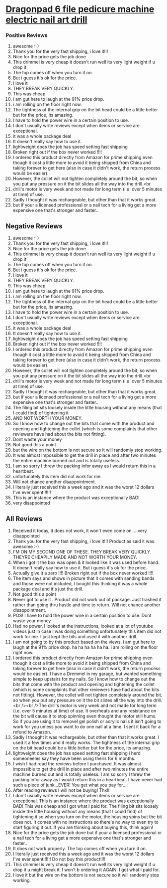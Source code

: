 # [Dragonpad 6 file pedicure machine electric nail art drill](https://products.checkmycream.com/products/Dragonpad-6-file-pedicure-machine-electric-nail-art-drill.html)

### Positive Reviews

<ol>
      <li>awesome :-)</li>
      <li>Thank you for the very fast shipping, i love it!!!</li>
      <li>Nice for the price gets the job done</li>
      <li>This drimmel is very cheap it doesn&#x27;t run well its very light weight if u drop it</li>
      <li>The top comes off when you turn it on.</li>
      <li>But i guess it&#x27;s ok for the price.</li>
      <li>I love it</li>
      <li>THEY  BREAK VERY QUICKLY.</li>
      <li>This was cheap</li>
      <li>i am gut here to laugh at the 91% price drop.</li>
      <li>i am rolling on the floor right now.</li>
      <li>The tightness of the internal grip on the bit head could be a little better but for the price, its amazing.</li>
      <li>I have to hold the power wire in a certain position to use.</li>
      <li>I don&#x27;t usually write reviews except when items or service are exceptional.  </li>
      <li>it was a whole package deal</li>
      <li>It doesn&#x27;t really say how to use it.</li>
      <li>lightweight does the job has speed setting fast shipping</li>
      <li>Broken right out if the box never worked !!!!</li>
      <li>I ordered this product directly from Amazon for prime shipping even though it cost a little more to avoid it being shipped from China and taking forever to get here (also in case it didn&#x27;t work, the return process would be easier).</li>
      <li>However, the collet will not tighten completely around the bit, so when you put any pressure on it the bit slides all the way into the drill.&lt;br</li>
      <li>drill&#x27;s motor is very week and not made for long term (i.e. over 5 minutes at time) of use.</li>
      <li>Sadly I thought it was rechargeable, but other than that it works great.</li>
      <li>but if your a licensed professional or a nail tech for a living get a more expensive one that&#x27;s stronger and faster..</li>
</ol>


<h2>Negative Reviews</h2>
<ol>
<li> awesome :-)</li>
<li> Thank you for the very fast shipping, i love it!!!</li>
<li> Nice for the price gets the job done</li>
<li> This drimmel is very cheap it doesn&#x27;t run well its very light weight if u drop it</li>
<li> The top comes off when you turn it on.</li>
<li> But i guess it&#x27;s ok for the price.</li>
<li> I love it</li>
<li> THEY  BREAK VERY QUICKLY.</li>
<li> This was cheap</li>
<li> i am gut here to laugh at the 91% price drop.</li>
<li> i am rolling on the floor right now.</li>
<li> The tightness of the internal grip on the bit head could be a little better but for the price, its amazing.</li>
<li> I have to hold the power wire in a certain position to use.</li>
<li> I don&#x27;t usually write reviews except when items or service are exceptional.  </li>
<li> it was a whole package deal</li>
<li> It doesn&#x27;t really say how to use it.</li>
<li> lightweight does the job has speed setting fast shipping</li>
<li> Broken right out if the box never worked !!!!</li>
<li> I ordered this product directly from Amazon for prime shipping even though it cost a little more to avoid it being shipped from China and taking forever to get here (also in case it didn&#x27;t work, the return process would be easier).</li>
<li> However, the collet will not tighten completely around the bit, so when you put any pressure on it the bit slides all the way into the drill.&lt;br</li>
<li> drill&#x27;s motor is very week and not made for long term (i.e. over 5 minutes at time) of use.</li>
<li> Sadly I thought it was rechargeable, but other than that it works great.</li>
<li> but if your a licensed professional or a nail tech for a living get a more expensive one that&#x27;s stronger and faster..</li>
<li> The filing bit sits loosely inside the little housing without any means (that I could find) of tightening it</li>
<li> AND NOT WORTH YOUR MONEY.</li>
<li> So I know how to change out the bits that come with the product and opening and tightening the collet (which is some complaints that other reviewers have had about the bits not fitting).</li>
<li> Dont waste your money</li>
<li> Not good this a point</li>
<li> but the wire on the bottom is not secure so it will randomly stop working.</li>
<li> It was almost impossible to get the drill in place and after two minutes the entire machine burned out and is totally useless.</li>
<li> I am so sorry I threw the packing infor away as I would return this in a heartbeat.  </li>
<li> unfortunately this item did not work for me.</li>
<li> Will not chance another disappointment.</li>
<li> I literally just received this a week ago and it was the worst 12 dollars I&#x27;ve ever spent!!!!!!</li>
<li> This is an instance where the product was exceptionally BAD!  </li>
<li> very disappointed</li>
</ol>

<h2>All Reviews</h2>

<ol>
    <li> Received it today, it does not work, it won&#x27;t even come on. ...very disappointed</li>
    <li> Thank you for the very fast shipping, i love it!!! Product as said it was. awesome :-)</li>
    <li> I&#x27;M ON MY SECOND ONE OF THESE. THEY  BREAK VERY QUICKLY. THEYRE CHEAPILY MADE AND NOT WORTH YOUR MONEY.</li>
    <li> When i got it the box was open &amp; it looked like it was used before hand. It doesn&#x27;t really say how to use it. But i guess it&#x27;s ok for the price.</li>
    <li> Actually give it a zero !!!! Broken right out if the box never worked !!!!</li>
    <li> The item says and shows in picture that it comes with sanding bands and those were not included, I bought this thinking it was a whole package deal and it&#x27;s just the drill.</li>
    <li> Not good this a point</li>
    <li> Never got to use it .  Product did not work out of package.  Just trashed it rather than going thru hastle and time to return. Will not chance another disappointment.</li>
    <li> POS! I have to hold the power wire in a certain position to use. Dont waste your money</li>
    <li> Had no power, I looked at the instructions, looked at a lot of youtube videos just in case I was doing something unfortunately this item did not work for me. I just kept the bits and used it with another drill.</li>
    <li> i am not going to by this product based on the views. i am gut here to laugh at the 91% price drop. ha ha ha ha ha ha. i am rolling on the floor right now.</li>
    <li> I ordered this product directly from Amazon for prime shipping even though it cost a little more to avoid it being shipped from China and taking forever to get here (also in case it didn&#x27;t work, the return process would be easier). I have a Dremmel in my garage, but wanted something simple to keep upstairs for my nails. So I know how to change out the bits that come with the product and opening and tightening the collet (which is some complaints that other reviewers have had about the bits not fitting). However, the collet will not tighten completely around the bit, so when you put any pressure on it the bit slides all the way into the drill.&lt;br /&gt;&lt;br /&gt;The drill&#x27;s motor is very week and not made for long term (i.e. over 5 minutes at time) of use. It overheats and any resistance on the bit will cause it to stop spinning even thought the motor still hums. So if you are using it to removel gel polish or acrylic nails it isn&#x27;t going to work for you unless you want to do one nail at a time. I sent it back for a refund to Amazon.</li>
    <li> Sadly I thought it was rechargeable, but other than that it works great. I used it a few times and it really works. The tightness of the internal grip on the bit head could be a little better but for the price, its amazing.</li>
    <li> lightweight does the job has speed setting fast shipping i herd someoneeles say they have been using theirs for 6 months.</li>
    <li> I wish I had read the reviews before I purchased.  It was almost impossible to get the drill in place and after two minutes the entire machine burned out and is totally useless. I am so sorry I threw the packing infor away as I would return this in a heartbeat.  I have never had such a piece of junk...EVER!  You get what you pay for....</li>
    <li> After reading reviews I will not be buying! Thx!!</li>
    <li> I don&#x27;t usually write reviews except when items or service are exceptional.  This is an instance where the product was exceptionally BAD!  This was cheap and I got what I paid for.  The filing bit sits loosely inside the little housing without any means (that I could find) of tightening it so when you turn on the motor, the housing spins but the bit does not.  It comes with no instructions so there&#x27;s no way to even try to start figuring it out.  If you are thinking about buying this, think again!</li>
    <li> Nice for the price gets the job done but if your a licensed professional or a nail tech for a living get a more expensive one that&#x27;s stronger and faster..</li>
    <li> It does not work properly. The top comes off when you turn it on.</li>
    <li> I literally just received this a week ago and it was the worst 12 dollars I&#x27;ve ever spent!!!!!! Do not buy this product!!!!</li>
    <li> This drimmel is very cheap it doesn&#x27;t run well its very light weight if u drop it u might break it. I won&#x27;t b ordering it AGAIN. I got what I paid for.</li>
    <li> I love it but the wire on the bottom is not secure so it will randomly stop working.</li>
</ol>




